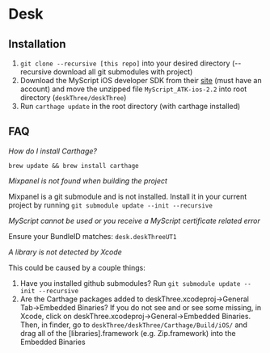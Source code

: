 
# Desk

## Installation


1. `git clone --recursive [this repo]` into your desired directory (--recursive download all git submodules with project)
2. Download the MyScript iOS developer SDK from their [site](https://developer.myscript.com/) (must have an account) and move the unzipped file `MyScript_ATK-ios-2.2` into root directory (`deskThree/deskThree`)
3. Run `carthage update` in the root directory (with carthage installed)


## FAQ

*How do I install Carthage?*

`brew update && brew install carthage`

*Mixpanel is not found when building the project*

Mixpanel is a git submodule and is not installed. Install it in your current project by running `git submodule update --init --recursive`

*MyScript cannot be used or you receive a MyScript certificate related error*

Ensure your BundleID matches: `desk.deskThreeUT1`


*A library is not detected by Xcode*

This could be caused by a couple things:
1. Have you installed github submodules? Run `git submodule update --init --recursive`
2. Are the Carthage packages added to deskThree.xcodeproj->General Tab->Embedded Binaries? If you do not see and or see some missing, in Xcode, click on deskThree.xcodeproj->General->Embedded Binaries. Then, in finder, go to `deskThree/deskThree/Carthage/Build/iOS/` and drag all of the [libraries].framework (e.g. Zip.framework) into the Embedded Binaries
